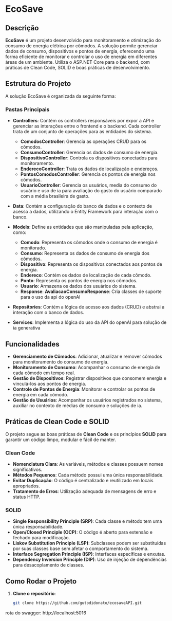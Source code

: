
# EcoSave

## Descrição

**EcoSave** é um projeto desenvolvido para monitoramento e otimização do consumo de energia elétrica por cômodos. A solução permite gerenciar dados de consumo, dispositivos e pontos de energia, oferecendo uma forma eficiente de monitorar e controlar o uso de energia em diferentes áreas de um ambiente. Utiliza o ASP.NET Core para o backend, com práticas de Clean Code, SOLID e boas práticas de desenvolvimento.

## Estrutura do Projeto

A solução EcoSave é organizada da seguinte forma:

### Pastas Principais

- **Controllers**: Contém os controllers responsáveis por expor a API e gerenciar as interações entre o frontend e o backend. Cada controller trata de um conjunto de operações para as entidades do sistema.
  - **ComodosController**: Gerencia as operações CRUD para os cômodos.
  - **ConsumoController**: Gerencia os dados de consumo de energia.
  - **DispositivoController**: Controla os dispositivos conectados para monitoramento.
  - **EnderecoController**: Trata os dados de localização e endereços.
  - **PontosComodosController**: Gerencia os pontos de energia nos cômodos.
  - **UsuarioController**: Gerencia os usuários, media do consumo do usuário e uso de ia para avaliação do gasto do usuário comparado com a média brasileira de gasto.

- **Data**: Contém a configuração do banco de dados e o contexto de acesso a dados, utilizando o Entity Framework para interação com o banco.

- **Models**: Define as entidades que são manipuladas pela aplicação, como:
  - **Comodo**: Representa os cômodos onde o consumo de energia é monitorado.
  - **Consumo**: Representa os dados de consumo de energia dos cômodos.
  - **Dispositivo**: Representa os dispositivos conectados aos pontos de energia.
  - **Endereco**: Contém os dados de localização de cada cômodo.
  - **Ponto**: Representa os pontos de energia nos cômodos.
  - **Usuario**: Armazena os dados dos usuários do sistema.
  - **Response**: **AvaliacaoConsumoResponse**: Cria classes de suporte para o uso da api do openAI

- **Repositories**: Contém a lógica de acesso aos dados (CRUD) e abstrai a interação com o banco de dados.

- **Services**: Implementa a lógica do uso da API do openAI para solução de ia generativa

## Funcionalidades

- **Gerenciamento de Cômodos**: Adicionar, atualizar e remover cômodos para monitoramento do consumo de energia.
- **Monitoramento de Consumo**: Acompanhar o consumo de energia de cada cômodo em tempo real.
- **Gestão de Dispositivos**: Registrar dispositivos que consomem energia e vinculá-los aos pontos de energia.
- **Controle de Pontos de Energia**: Monitorar e controlar os pontos de energia em cada cômodo.
- **Gestão de Usuários**: Acompanhar os usuários registrados no sistema, auxiliar no contexto de médias de consumo e soluções de ia.

## Práticas de Clean Code e SOLID

O projeto segue as boas práticas de **Clean Code** e os princípios **SOLID** para garantir um código limpo, modular e fácil de manter.

### Clean Code

- **Nomenclatura Clara**: As variáveis, métodos e classes possuem nomes significativos.
- **Métodos Pequenos**: Cada método possui uma única responsabilidade.
- **Evitar Duplicação**: O código é centralizado e reutilizado em locais apropriados.
- **Tratamento de Erros**: Utilização adequada de mensagens de erro e status HTTP.

### SOLID

- **Single Responsibility Principle (SRP)**: Cada classe e método tem uma única responsabilidade.
- **Open/Closed Principle (OCP)**: O código é aberto para extensão e fechado para modificação.
- **Liskov Substitution Principle (LSP)**: Subclasses podem ser substituídas por suas classes base sem afetar o comportamento do sistema.
- **Interface Segregation Principle (ISP)**: Interfaces específicas e enxutas.
- **Dependency Inversion Principle (DIP)**: Uso de injeção de dependências para desacoplamento de classes.

## Como Rodar o Projeto

1. **Clone o repositório**:
   ```bash
   git clone https://github.com/gutodidonato/ecosaveAPI.git

rota do swagger: http://localhost:5016